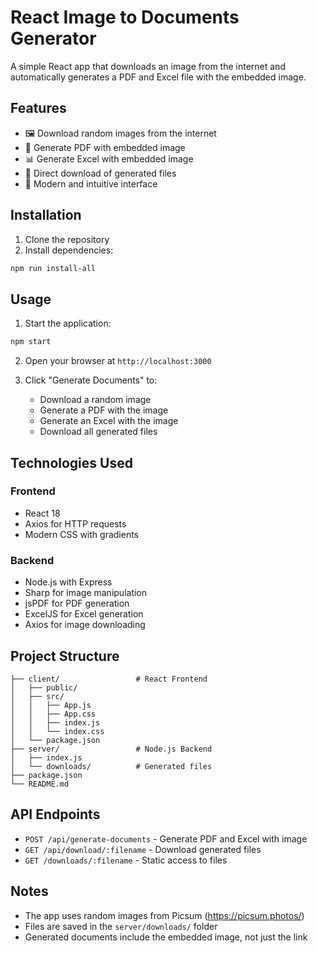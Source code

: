 # React Image to Documents Generator

A simple React app that downloads an image from the internet and automatically generates a PDF and Excel file with the embedded image.

## Features

- 🖼️ Download random images from the internet
- 📄 Generate PDF with embedded image
- 📊 Generate Excel with embedded image
- 💾 Direct download of generated files
- 🎨 Modern and intuitive interface

## Installation

1. Clone the repository
2. Install dependencies:
```bash
npm run install-all
```

## Usage

1. Start the application:
```bash
npm start
```

2. Open your browser at `http://localhost:3000`

3. Click "Generate Documents" to:
   - Download a random image
   - Generate a PDF with the image
   - Generate an Excel with the image
   - Download all generated files

## Technologies Used

### Frontend
- React 18
- Axios for HTTP requests
- Modern CSS with gradients

### Backend
- Node.js with Express
- Sharp for image manipulation
- jsPDF for PDF generation
- ExcelJS for Excel generation
- Axios for image downloading

## Project Structure

```
├── client/                 # React Frontend
│   ├── public/
│   ├── src/
│   │   ├── App.js
│   │   ├── App.css
│   │   ├── index.js
│   │   └── index.css
│   └── package.json
├── server/                 # Node.js Backend
│   ├── index.js
│   └── downloads/          # Generated files
├── package.json
└── README.md
```

## API Endpoints

- `POST /api/generate-documents` - Generate PDF and Excel with image
- `GET /api/download/:filename` - Download generated files
- `GET /downloads/:filename` - Static access to files

## Notes

- The app uses random images from Picsum (https://picsum.photos/)
- Files are saved in the `server/downloads/` folder
- Generated documents include the embedded image, not just the link 